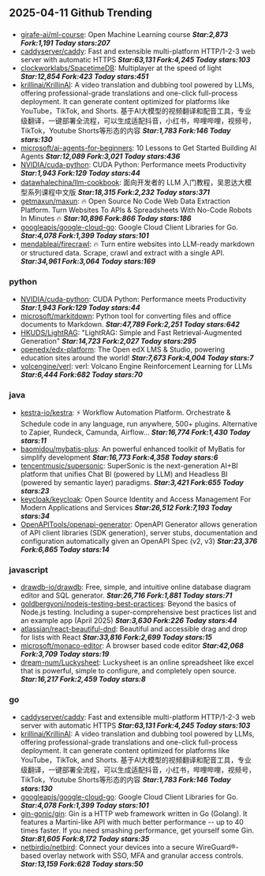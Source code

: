 ## 2025-04-11 Github Trending

### 
* [girafe-ai/ml-course](https://github.com/girafe-ai/ml-course): Open Machine Learning course ***Star:2,873 Fork:1,191 Today stars:207***
* [caddyserver/caddy](https://github.com/caddyserver/caddy): Fast and extensible multi-platform HTTP/1-2-3 web server with automatic HTTPS ***Star:63,131 Fork:4,245 Today stars:103***
* [clockworklabs/SpacetimeDB](https://github.com/clockworklabs/SpacetimeDB): Multiplayer at the speed of light ***Star:12,854 Fork:423 Today stars:451***
* [krillinai/KrillinAI](https://github.com/krillinai/KrillinAI): A video translation and dubbing tool powered by LLMs, offering professional-grade translations and one-click full-process deployment. It can generate content optimized for platforms like YouTube，TikTok, and Shorts. 基于AI大模型的视频翻译和配音工具，专业级翻译，一键部署全流程，可以生成适配抖音，小红书，哔哩哔哩，视频号，TikTok，Youtube Shorts等形态的内容 ***Star:1,783 Fork:146 Today stars:130***
* [microsoft/ai-agents-for-beginners](https://github.com/microsoft/ai-agents-for-beginners): 10 Lessons to Get Started Building AI Agents ***Star:12,089 Fork:3,021 Today stars:436***
* [NVIDIA/cuda-python](https://github.com/NVIDIA/cuda-python): CUDA Python: Performance meets Productivity ***Star:1,943 Fork:129 Today stars:44***
* [datawhalechina/llm-cookbook](https://github.com/datawhalechina/llm-cookbook): 面向开发者的 LLM 入门教程，吴恩达大模型系列课程中文版 ***Star:18,315 Fork:2,232 Today stars:371***
* [getmaxun/maxun](https://github.com/getmaxun/maxun): 🔥 Open Source No Code Web Data Extraction Platform. Turn Websites To APIs & Spreadsheets With No-Code Robots In Minutes 🔥 ***Star:10,896 Fork:866 Today stars:186***
* [googleapis/google-cloud-go](https://github.com/googleapis/google-cloud-go): Google Cloud Client Libraries for Go. ***Star:4,078 Fork:1,399 Today stars:101***
* [mendableai/firecrawl](https://github.com/mendableai/firecrawl): 🔥 Turn entire websites into LLM-ready markdown or structured data. Scrape, crawl and extract with a single API. ***Star:34,961 Fork:3,064 Today stars:169***

### python
* [NVIDIA/cuda-python](https://github.com/NVIDIA/cuda-python): CUDA Python: Performance meets Productivity ***Star:1,943 Fork:129 Today stars:44***
* [microsoft/markitdown](https://github.com/microsoft/markitdown): Python tool for converting files and office documents to Markdown. ***Star:47,789 Fork:2,251 Today stars:642***
* [HKUDS/LightRAG](https://github.com/HKUDS/LightRAG): "LightRAG: Simple and Fast Retrieval-Augmented Generation" ***Star:14,723 Fork:2,027 Today stars:295***
* [openedx/edx-platform](https://github.com/openedx/edx-platform): The Open edX LMS & Studio, powering education sites around the world! ***Star:7,673 Fork:4,004 Today stars:7***
* [volcengine/verl](https://github.com/volcengine/verl): verl: Volcano Engine Reinforcement Learning for LLMs ***Star:6,444 Fork:682 Today stars:70***

### java
* [kestra-io/kestra](https://github.com/kestra-io/kestra): ⚡ Workflow Automation Platform. Orchestrate & Schedule code in any language, run anywhere, 500+ plugins. Alternative to Zapier, Rundeck, Camunda, Airflow... ***Star:16,774 Fork:1,430 Today stars:11***
* [baomidou/mybatis-plus](https://github.com/baomidou/mybatis-plus): An powerful enhanced toolkit of MyBatis for simplify development ***Star:16,773 Fork:4,358 Today stars:6***
* [tencentmusic/supersonic](https://github.com/tencentmusic/supersonic): SuperSonic is the next-generation AI+BI platform that unifies Chat BI (powered by LLM) and Headless BI (powered by semantic layer) paradigms. ***Star:3,421 Fork:655 Today stars:23***
* [keycloak/keycloak](https://github.com/keycloak/keycloak): Open Source Identity and Access Management For Modern Applications and Services ***Star:26,512 Fork:7,193 Today stars:34***
* [OpenAPITools/openapi-generator](https://github.com/OpenAPITools/openapi-generator): OpenAPI Generator allows generation of API client libraries (SDK generation), server stubs, documentation and configuration automatically given an OpenAPI Spec (v2, v3) ***Star:23,376 Fork:6,865 Today stars:14***

### javascript
* [drawdb-io/drawdb](https://github.com/drawdb-io/drawdb): Free, simple, and intuitive online database diagram editor and SQL generator. ***Star:26,716 Fork:1,881 Today stars:71***
* [goldbergyoni/nodejs-testing-best-practices](https://github.com/goldbergyoni/nodejs-testing-best-practices): Beyond the basics of Node.js testing. Including a super-comprehensive best practices list and an example app (April 2025) ***Star:3,630 Fork:226 Today stars:44***
* [atlassian/react-beautiful-dnd](https://github.com/atlassian/react-beautiful-dnd): Beautiful and accessible drag and drop for lists with React ***Star:33,816 Fork:2,699 Today stars:15***
* [microsoft/monaco-editor](https://github.com/microsoft/monaco-editor): A browser based code editor ***Star:42,068 Fork:3,709 Today stars:19***
* [dream-num/Luckysheet](https://github.com/dream-num/Luckysheet): Luckysheet is an online spreadsheet like excel that is powerful, simple to configure, and completely open source. ***Star:16,217 Fork:2,459 Today stars:8***

### go
* [caddyserver/caddy](https://github.com/caddyserver/caddy): Fast and extensible multi-platform HTTP/1-2-3 web server with automatic HTTPS ***Star:63,131 Fork:4,245 Today stars:103***
* [krillinai/KrillinAI](https://github.com/krillinai/KrillinAI): A video translation and dubbing tool powered by LLMs, offering professional-grade translations and one-click full-process deployment. It can generate content optimized for platforms like YouTube，TikTok, and Shorts. 基于AI大模型的视频翻译和配音工具，专业级翻译，一键部署全流程，可以生成适配抖音，小红书，哔哩哔哩，视频号，TikTok，Youtube Shorts等形态的内容 ***Star:1,783 Fork:146 Today stars:130***
* [googleapis/google-cloud-go](https://github.com/googleapis/google-cloud-go): Google Cloud Client Libraries for Go. ***Star:4,078 Fork:1,399 Today stars:101***
* [gin-gonic/gin](https://github.com/gin-gonic/gin): Gin is a HTTP web framework written in Go (Golang). It features a Martini-like API with much better performance -- up to 40 times faster. If you need smashing performance, get yourself some Gin. ***Star:81,605 Fork:8,172 Today stars:35***
* [netbirdio/netbird](https://github.com/netbirdio/netbird): Connect your devices into a secure WireGuard®-based overlay network with SSO, MFA and granular access controls. ***Star:13,159 Fork:628 Today stars:50***
